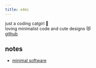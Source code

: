 ```yaml
---
title: e4mi
---
```


just a coding catgirl 🐾  
loving minimalist code and cute designs 😻  
[github](https://github.com/e4mi)

## notes
- [minimal software](819d1413.md)

